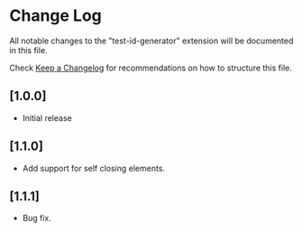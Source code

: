 # Change Log

All notable changes to the "test-id-generator" extension will be documented in this file.

Check [Keep a Changelog](http://keepachangelog.com/) for recommendations on how to structure this file.

## [1.0.0]

- Initial release

## [1.1.0]

- Add support for self closing elements.

## [1.1.1]

- Bug fix.